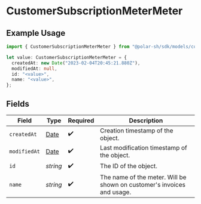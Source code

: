 # CustomerSubscriptionMeterMeter

## Example Usage

```typescript
import { CustomerSubscriptionMeterMeter } from "@polar-sh/sdk/models/components/customersubscriptionmetermeter.js";

let value: CustomerSubscriptionMeterMeter = {
  createdAt: new Date("2023-02-04T20:45:21.880Z"),
  modifiedAt: null,
  id: "<value>",
  name: "<value>",
};
```

## Fields

| Field                                                                                         | Type                                                                                          | Required                                                                                      | Description                                                                                   |
| --------------------------------------------------------------------------------------------- | --------------------------------------------------------------------------------------------- | --------------------------------------------------------------------------------------------- | --------------------------------------------------------------------------------------------- |
| `createdAt`                                                                                   | [Date](https://developer.mozilla.org/en-US/docs/Web/JavaScript/Reference/Global_Objects/Date) | :heavy_check_mark:                                                                            | Creation timestamp of the object.                                                             |
| `modifiedAt`                                                                                  | [Date](https://developer.mozilla.org/en-US/docs/Web/JavaScript/Reference/Global_Objects/Date) | :heavy_check_mark:                                                                            | Last modification timestamp of the object.                                                    |
| `id`                                                                                          | *string*                                                                                      | :heavy_check_mark:                                                                            | The ID of the object.                                                                         |
| `name`                                                                                        | *string*                                                                                      | :heavy_check_mark:                                                                            | The name of the meter. Will be shown on customer's invoices and usage.                        |